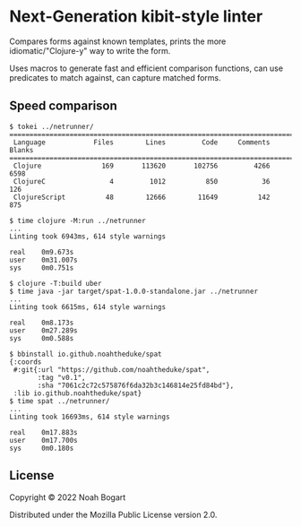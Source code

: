 # Next-Generation kibit-style linter

Compares forms against known templates, prints the more idiomatic/"Clojure-y" way to
write the form.

Uses macros to generate fast and efficient comparison functions, can use predicates to
match against, can capture matched forms.

## Speed comparison

```
$ tokei ../netrunner/
===============================================================================
 Language            Files        Lines         Code     Comments       Blanks
===============================================================================
 Clojure               169       113620       102756         4266         6598
 ClojureC                4         1012          850           36          126
 ClojureScript          48        12666        11649          142          875

$ time clojure -M:run ../netrunner
...
Linting took 6943ms, 614 style warnings

real    0m9.673s
user    0m31.007s
sys     0m0.751s

$ clojure -T:build uber
$ time java -jar target/spat-1.0.0-standalone.jar ../netrunner
...
Linting took 6615ms, 614 style warnings

real    0m8.173s
user    0m27.289s
sys     0m0.588s

$ bbinstall io.github.noahtheduke/spat
{:coords
 #:git{:url "https://github.com/noahtheduke/spat",
       :tag "v0.1",
       :sha "7061c2c72c575876f6da32b3c146814e25fd84bd"},
 :lib io.github.noahtheduke/spat}
$ time spat ../netrunner/
...
Linting took 16693ms, 614 style warnings

real    0m17.883s
user    0m17.700s
sys     0m0.180s
```
## License

Copyright © 2022 Noah Bogart

Distributed under the Mozilla Public License version 2.0.
